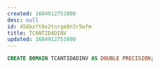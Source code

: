 ```yaml
---
created: 1684912751000
desc: null
id: 456bzft8x2tnrge8n3r5wfm
title: TCANTIDADINV
updated: 1684912751000
---
```


```sql
CREATE DOMAIN TCANTIDADINV AS DOUBLE PRECISION;
```